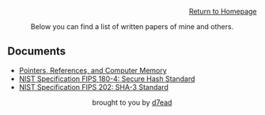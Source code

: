 <p align="right"><a href="https://dreadsec.me/">Return to Homepage</a></p>
<p align="center">Below you can find a list of written papers of mine and others.</p>
<h2 align="left">Documents</h2>
<ul>
  <li><a href="/documents/Pointers-References-and-Computer-Memory.pdf">Pointers, References, and Computer Memory</a></li>
  <li><a href="/documents/NIST.FIPS.180-4.pdf">NIST Specification FIPS 180-4: Secure Hash Standard</a></li>
  <li><a href="/documents/NIST.FIPS.202.pdf">NIST Specification FIPS 202: SHA-3 Standard</a></li>
</ul>
<p align="center">brought to you by <a href="https://github.com/D7EAD">d7ead</a></p>
